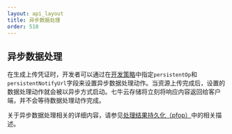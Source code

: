 ```yaml
---
layout: api_layout
title: 异步数据处理
order: 510
---
```

<a name="persistent-op"></a>
## 异步数据处理

在生成上传凭证时，开发者可以通过在[开发策略]()中指定`persistentOp`和`persistentNotifyUrl`字段来设置异步数据处理动作。当资源上传完成后，设置的数据处理动作就会被以异步方式启动。七牛云存储将立刻将响应内容返回给客户端，并不会等待数据处理动作完成。

关于异步数据处理相关的详细内容，请参见[处理结果持久化（pfop）]()中的相关描述。
